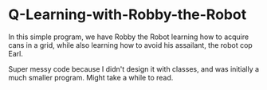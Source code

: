 # Q-Learning-with-Robby-the-Robot
In this simple program, we have Robby the Robot learning how to acquire cans in a grid, while also learning how to avoid his assailant, the robot cop Earl.

Super messy code because I didn't design it with classes, and was initially a much smaller program. Might take a while to read.
